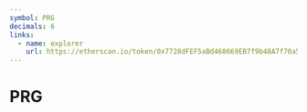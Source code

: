 ```yaml
---
symbol: PRG
decimals: 6
links:
  - name: explorer
    url: https://etherscan.io/token/0x7728dFEF5aBd468669EB7f9b48A7f70a501eD29D
---
```


# PRG
